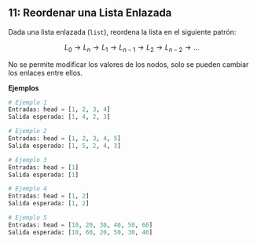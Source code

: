 ## 11: Reordenar una Lista Enlazada
Dada una lista enlazada (`list`), reordena la lista en el siguiente patrón:

$$L_{0} → L_{n} → L_{1} → L_{n-1} → L_{2} → L_{n-2} → …$$

No se permite modificar los valores de los nodos, solo se pueden cambiar los enlaces entre ellos.

**Ejemplos**

```python
# Ejemplo 1
Entradas: head = [1, 2, 3, 4]
Salida esperada: [1, 4, 2, 3]

# Ejemplo 2
Entradas: head = [1, 2, 3, 4, 5]
Salida esperada: [1, 5, 2, 4, 3]

# Ejemplo 3
Entradas: head = [1]
Salida esperada: [1]

# Ejemplo 4
Entradas: head = [1, 2]
Salida esperada: [1, 2]

# Ejemplo 5
Entradas: head = [10, 20, 30, 40, 50, 60]
Salida esperada: [10, 60, 20, 50, 30, 40]
```
